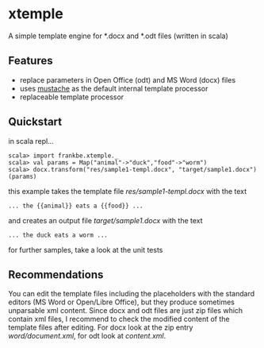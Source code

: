 xtemple
=======

A simple template engine for *.docx and *.odt files (written in scala)

Features
--------
- replace parameters in Open Office (odt) and MS Word (docx) files
- uses [mustache] as the default internal template processor
- replaceable template processor

Quickstart
----------
in scala repl...

    scala> import frankbe.xtemple._
    scala> val params = Map("animal"->"duck","food"->"worm")
    scala> docx.transform("res/sample1-templ.docx", "target/sample1.docx")(params)

this example takes the template file *res/sample1-templ.docx* with the text

    ... the {{animal}} eats a {{food}} ...

and creates an output file *target/sample1.docx* with the text

    ... the duck eats a worm ...

for further samples, take a look at the unit tests

Recommendations
---------------
You can edit the template files including the placeholders with the standard editors (MS Word or Open/Libre Office), but they produce sometimes unparsable xml content. Since docx and odt files are just zip files which contain xml files, I recommend to check the modified content of the template files after editing. For docx look at the zip entry *word/document.xml*, for odt look at *content.xml*.

[mustache]:https://github.com/spullara/mustache.java
